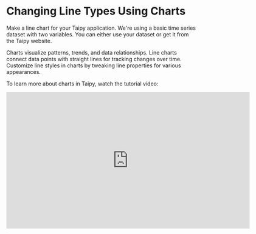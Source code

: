 # Changing Line Types Using Charts

Make a line chart for your Taipy application. We're using a basic time series dataset with two 
variables. You can either use your dataset or get it from the Taipy website.

Charts visualize patterns, trends, and data relationships. Line charts connect data points with 
straight lines for tracking changes over time. Customize line styles in charts by tweaking line 
properties for various appearances.

To learn more about charts in Taipy, watch the tutorial video:

<iframe width="640" height="360" src="https://www.youtube.com/embed/M32xhZP04yo?feature=oembed" frameborder="0" allowfullscreen></iframe>
